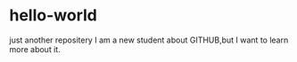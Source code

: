 # hello-world
just another repositery
I am a new student about GITHUB,but I want to learn more about it.
